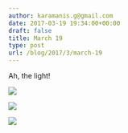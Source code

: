 ```yaml
---
author: karamanis.g@gmail.com
date: 2017-03-19 19:34:00+00:00
draft: false
title: March 19
type: post
url: /blog/2017/3/march-19
---
```


Ah, the light!



  
   ![](https://images.squarespace-cdn.com/content/v1/4f3f61bae4b063b909445965/1489950287392-H6E53K3DZNHE0IUOH6GP/ke17ZwdGBToddI8pDm48kFWxnDtCdRm2WA9rXcwtIYR7gQa3H78H3Y0txjaiv_0fDoOvxcdMmMKkDsyUqMSsMWxHk725yiiHCCLfrh8O1z5QPOohDIaIeljMHgDF5CVlOqpeNLcJ80NK65_fV7S1UcTSrQkGwCGRqSxozz07hWZrYGYYH8sg4qn8Lpf9k1pYMHPsat2_S1jaQY3SwdyaXg/20170319-DSCF6021.jpg?format=original)

  

  
   ![](https://images.squarespace-cdn.com/content/v1/4f3f61bae4b063b909445965/1489950289981-RRCZJBQAMHMLDNPKFHGN/ke17ZwdGBToddI8pDm48kFWxnDtCdRm2WA9rXcwtIYR7gQa3H78H3Y0txjaiv_0fDoOvxcdMmMKkDsyUqMSsMWxHk725yiiHCCLfrh8O1z5QPOohDIaIeljMHgDF5CVlOqpeNLcJ80NK65_fV7S1UcTSrQkGwCGRqSxozz07hWZrYGYYH8sg4qn8Lpf9k1pYMHPsat2_S1jaQY3SwdyaXg/20170319-DSCF6024.jpg?format=original)

  

  
   ![](https://images.squarespace-cdn.com/content/v1/4f3f61bae4b063b909445965/1489950286855-3D0ETFZRIK0RGO9TXGLW/ke17ZwdGBToddI8pDm48kFWxnDtCdRm2WA9rXcwtIYR7gQa3H78H3Y0txjaiv_0fDoOvxcdMmMKkDsyUqMSsMWxHk725yiiHCCLfrh8O1z5QPOohDIaIeljMHgDF5CVlOqpeNLcJ80NK65_fV7S1UcTSrQkGwCGRqSxozz07hWZrYGYYH8sg4qn8Lpf9k1pYMHPsat2_S1jaQY3SwdyaXg/20170319-DSCF6031.jpg?format=original)

  


